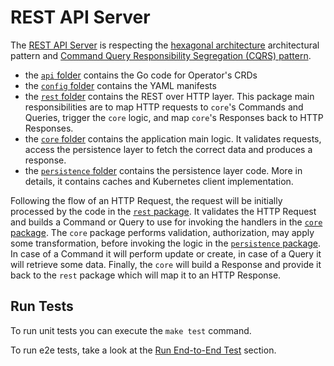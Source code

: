 # REST API Server

The [REST API Server][server-folder] is respecting the [hexagonal architecture][hexagonal-architectrue] architectural pattern and [Command Query Responsibility Segregation (CQRS) pattern][cqrs-pattern].

* the [`api` folder][server-api-folder] contains the Go code for Operator's CRDs
* the [`config` folder][server-config-folder] contains the YAML manifests
* the [`rest` folder][server-rest-folder] contains the REST over HTTP layer.
    This package main responsibilities are to map HTTP requests to `core`'s Commands and Queries, trigger the `core` logic, and map `core`'s Responses back to HTTP Responses.
* the [`core` folder][server-core-folder] contains the application main logic.
    It validates requests, access the persistence layer to fetch the correct data and produces a response. 
* the [`persistence` folder][server-persistence-folder] contains the persistence layer code.
    More in details, it contains caches and Kubernetes client implementation.

Following the flow of an HTTP Request, the request will be initially processed by the code in the [`rest` package][server-rest-folder].
It validates the HTTP Request and builds a Command or Query to use for invoking the handlers in the [`core` package][server-core-folder].
The `core` package performs validation, authorization, may apply some transformation, before invoking the logic in the [`persistence` package][server-persistence-folder].
In case of a Command it will perform update or create, in case of a Query it will retrieve some data.
Finally, the `core` will build a Response and provide it back to the `rest` package which will map it to an HTTP Response.

## Run Tests

To run unit tests you can execute the `make test` command.

To run e2e tests, take a look at the [Run End-to-End Test](./e2e/run-tests.md) section.

<!-- external links -->

[server-folder]: https://github.com/konflux-workspaces/workspaces/tree/main/server
[server-api-folder]: https://github.com/konflux-workspaces/workspaces/tree/main/server/api
[server-config-folder]: https://github.com/konflux-workspaces/workspaces/tree/main/server/config
[server-rest-folder]: https://github.com/konflux-workspaces/workspaces/tree/main/server/rest
[server-core-folder]: https://github.com/konflux-workspaces/workspaces/tree/main/server/core
[server-persistence-folder]: https://github.com/konflux-workspaces/workspaces/tree/main/server/persistence

[hexagonal-architectrue]: https://en.wikipedia.org/wiki/Hexagonal_architecture_(software)
[cqrs-pattern]: https://martinfowler.com/bliki/CQRS.html
